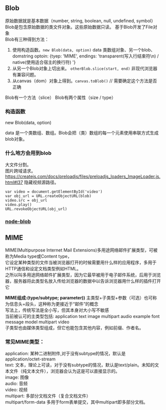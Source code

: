 ## Blob

原始数据就是基本数据（number, string, boolean, null, undefined, symbol）
Blob是包含原始数据的类文件对象。这些原始数据只读。
基于Blob开发了File对象  
Blob有三种得到方法：  

1. 使用构造函数。`new Blob(data, option)` data 类数组对象、另一个blob、domstring optoin: {tyep: 'MIME', endings: 'transparent(写入行结束符\n) / native(使用适合宿主的换行符) '}
2. 从另一个Blob对象上切出来。 `otherBlob.slice(start, end)` 非现代浏览器有兼容问题。  
3. 从canvas（dom）对象上得到。`canvas.toBlob()` // 需要确定这个方法是否正确

Blob有一个方法（slice）
Blob有两个属性（size / type）

### 构造函数

new Blob(data, option)

data 是一个类数组、数组。Blob会把（类）数组的每一个元素使用串联方式生成blob对象。

### 什么地方会用到blob

大文件分割。  
图片跨域请求。  https://createjs.com/docs/preloadjs/files/preloadjs_loaders_ImageLoader.js.html#l37
隐藏视频源路径。  

    var video = document.getElementById('video')
    var obj_url = URL.createObjectURL(blob)
    video.src = obj_url
    video.play()
    URL.revokeObjectURL(obj_url)

### [node-blob](/jsPackages/node-blob.html)

## MIME
MIME(Multipurpose Internet Mail Extensions)多用途网络邮件扩展类型，可被称为Media type或Content type，  
它设定某种类型的文件当被浏览器打开的时候需要用什么样的应用程序，多用于HTTP通信和设定文档类型例如HTML。  
之所以叫多用途网络邮件扩展类型，因为它最早被用于电子邮件系统，后用于浏览器，服务器将此类型名放入传给浏览器的数据中以告诉浏览器用什么样的插件打开它  

**MIME组成:(type/subtype; parameter))** 主类型+子类型+参数（可选）也可称为信息头+段头，这种称为更接近于“邮件”的概念  
写法上，传统写法是全小写，但其本身对大小写不敏感  
当前被认可的主类型包括: application text image multipart audio example font message model multipart video  
子类型也由媒体类型组成，但它也能包含其他内容，例如前缀、作者名。  

### 常见MIME类型：
application: 某种二进制附件,对于没有subtype的情况，默认是application/octet-stream  
text: 文本，理论上可读，对于没有subtype的情况，默认是text/plain。未知的文本文件（纯文本文件），浏览器会认为这是可以直接显示的。  
image: 图像  
audio: 音频  
video: 视频  
multipart: 多部分文档文件（复合文档文件）  
multipart/form-data 多用于form表单提交，其中multipart即多部分文档。  

